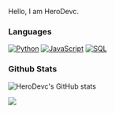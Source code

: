 Hello, I am HeroDevc.


### Languages
[![Python](https://img.shields.io/badge/python-black?style=for-the-badge&logo=python)](https://github.com/HeroDevc)
[![JavaScript](https://img.shields.io/badge/javascript-black?style=for-the-badge&logo=javascript)](https://github.com/HeroDevc)
[![SQL](https://img.shields.io/badge/sql-black?style=for-the-badge&logo=mysql)](https://github.com/HeroDevc)


### Github Stats

![HeroDevc's GitHub stats](https://github-readme-stats.vercel.app/api?username=HeroDevc&show_icons=true&theme=night)


![](https://komarev.com/ghpvc/?username=HeroDevc&style=for-the-badge)
